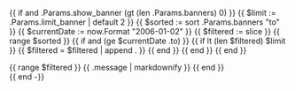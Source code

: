 <!-- cSpell:ignore contribfest markdownify -->
{{ if and .Params.show_banner (gt (len .Params.banners) 0) }}
  {{ $limit := .Params.limit_banner | default 2 }}
  {{ $sorted := sort .Params.banners "to" }}
  {{ $currentDate := now.Format "2006-01-02" }}
  {{ $filtered := slice }}
  {{ range $sorted }}
    {{ if and (ge $currentDate .to) }}
      {{ if lt (len $filtered) $limit }}
        {{ $filtered = $filtered | append . }}
      {{ end }}
    {{ end }}
  {{ end }}
<div class="o-banner">
    {{ range $filtered }}
<!-- prettier-ignore -->
{{ .message | markdownify }}
    {{ end }}
</div>
{{ end -}}